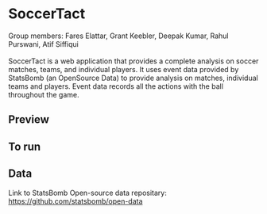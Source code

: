# SoccerTact
<h>Group members: Fares Elattar, Grant Keebler, Deepak Kumar, Rahul Purswani, Atif Siffiqui<h><br>
<br>SoccerTact is a web application that provides a complete analysis on soccer matches, teams, and individual players. It uses event data provided by StatsBomb (an OpenSource Data) to provide analysis on matches, individual teams and players. Event data records all the actions with the ball throughout the game. 

## Preview

## To run

## Data 
Link to StatsBomb Open-source data repositary: https://github.com/statsbomb/open-data
